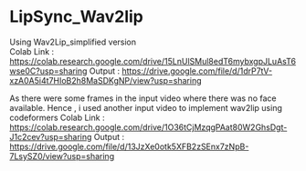# LipSync_Wav2lip

Using Wav2Lip_simplified version                                                      
Colab Link : https://colab.research.google.com/drive/15LnUlSMul8edT6mybxgpJLuAsT6wse0C?usp=sharing
Output : https://drive.google.com/file/d/1drP7tV-xzA0A5i4t7HIoB2h8MaSDKgNP/view?usp=sharing

As there were some frames in the input video where there was no face available. Hence , i used another input video to implement wav2lip using codeformers
Colab Link : https://colab.research.google.com/drive/1O36tCjMzqgPAat80W2GhsDgt-J1c2cev?usp=sharing
Output : https://drive.google.com/file/d/13JzXe0otk5XFB2zSEnx7zNpB-7LsySZ0/view?usp=sharing
